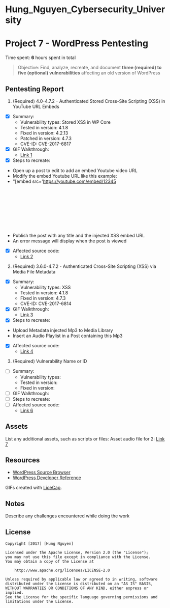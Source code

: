 # Hung_Nguyen_Cybersecurity_University

# Project 7 - WordPress Pentesting

Time spent: **6** hours spent in total

> Objective: Find, analyze, recreate, and document **three (required) to five (optional) vulnerabilities** affecting an old version of WordPress

## Pentesting Report


1. (Required) 4.0-4.7.2 - Authenticated Stored Cross-Site Scripting (XSS) in YouTube URL Embeds
  - [x] Summary: 
    - Vulnerability types: Stored XSS in WP Core
    - Tested in version: 4.1.8
    - Fixed in version: 4.2.13
    - Patched in version: 4.7.3
    - CVE-ID: CVE-2017-6817
  - [x] GIF Walkthrough: 
    - [Link 1](https://i.imgur.com/NJzr7hf.gifv)
  - [x] Steps to recreate: 
  - Open up a post to edit to add an embed Youtube video URL
  - Modify the embed Youtube URL like this example:
  - "[embed src='https://youtube.com/embed/12345<svg onload=alert(1)>'][/embed]" 
  - Publish the post with any title and the injected XSS embed URL
  - An error message will display when the post is viewed
  - [x] Affected source code:
    - [Link 2](https://github.com/WordPress/WordPress/commit/419c8d97ce8df7d5004ee0b566bc5e095f0a6ca8)
2. (Required) 3.6.0-4.7.2 - Authenticated Cross-Site Scripting (XSS) via Media File Metadata
  - [x] Summary: 
    - Vulnerability types: XSS
    - Tested in version: 4.1.8
    - Fixed in version: 4.7.3
    - CVE-ID: CVE-2017-6814
  - [x] GIF Walkthrough: 
    - [Link 3](https://i.imgur.com/XMmQphP.gifv)
  - [x] Steps to recreate: 
  - Upload Metadata injected Mp3 to Media Library 
  - Insert an Audio Playlist in a Post containing this Mp3
  - [x] Affected source code:
    - [Link 4](https://github.com/WordPress/WordPress/commit/28f838ca3ee205b6f39cd2bf23eb4e5f52796bd7)
3. (Required) Vulnerability Name or ID
  - [ ] Summary: 
    - Vulnerability types:
    - Tested in version:
    - Fixed in version: 
  - [ ] GIF Walkthrough: 
  - [ ] Steps to recreate: 
  - [ ] Affected source code:
    - [Link 6](https://core.trac.wordpress.org/browser/tags/version/src/source_file.php)
    
## Assets

List any additional assets, such as scripts or files:
Asset audio file for 2: [Link 7](https://www.securify.nl/advisory/SFY20160742/xss.mp3)

## Resources

- [WordPress Source Browser](https://core.trac.wordpress.org/browser/)
- [WordPress Developer Reference](https://developer.wordpress.org/reference/)

GIFs created with [LiceCap](http://www.cockos.com/licecap/).

## Notes

Describe any challenges encountered while doing the work

## License

    Copyright [2017] [Hung Nguyen]

    Licensed under the Apache License, Version 2.0 (the "License");
    you may not use this file except in compliance with the License.
    You may obtain a copy of the License at

        http://www.apache.org/licenses/LICENSE-2.0

    Unless required by applicable law or agreed to in writing, software
    distributed under the License is distributed on an "AS IS" BASIS,
    WITHOUT WARRANTIES OR CONDITIONS OF ANY KIND, either express or implied.
    See the License for the specific language governing permissions and
    limitations under the License.

